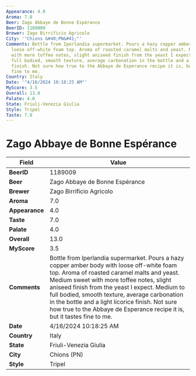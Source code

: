 ```yaml
---
Appearance: 4.0
Aroma: 7.0
Beer: Zago Abbaye de Bonne Espérance
BeerID: 1189009
Brewer: Zago Birrificio Agricolo
City: '"Chions &#40;PN&#41;"'
Comments: Bottle from Iperlandia supermarket. Pours a hazy copper amber body with
  loose off-white foam top. Aroma of roasted caramel malts and yeast. Medium sweet
  with more toffee notes, slight aniseed finish from the yeast I expect. Medium to
  full bodied, smooth texture, average carbonation in the bottle and a light licorice
  finish. Not sure how true to the Abbaye de Esperance recipe it is, but it tastes
  fine to me.
Country: Italy
Date: '"4/16/2024 10:18:25 AM"'
MyScore: 3.5
Overall: 13.0
Palate: 4.0
State: Friuli-Venezia Giulia
Style: Tripel
Taste: 7.0
---
```


# Zago Abbaye de Bonne Espérance

| Field         | Value |
|---------------|-------|
| **BeerID** | 1189009 |
| **Beer** | Zago Abbaye de Bonne Espérance |
| **Brewer** | Zago Birrificio Agricolo |
| **Aroma** | 7.0 |
| **Appearance** | 4.0 |
| **Taste** | 7.0 |
| **Palate** | 4.0 |
| **Overall** | 13.0 |
| **MyScore** | 3.5 |
| **Comments** | Bottle from Iperlandia supermarket. Pours a hazy copper amber body with loose off-white foam top. Aroma of roasted caramel malts and yeast. Medium sweet with more toffee notes, slight aniseed finish from the yeast I expect. Medium to full bodied, smooth texture, average carbonation in the bottle and a light licorice finish. Not sure how true to the Abbaye de Esperance recipe it is, but it tastes fine to me. |
| **Date** | 4/16/2024 10:18:25 AM |
| **Country** | Italy |
| **State** | Friuli-Venezia Giulia |
| **City** | Chions &#40;PN&#41; |
| **Style** | Tripel |
